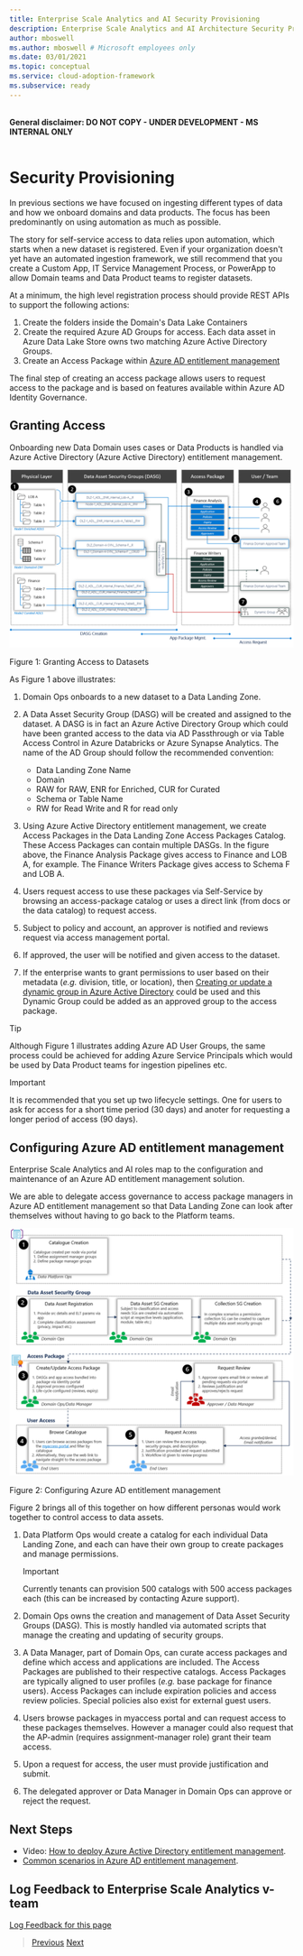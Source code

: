 ```yaml
---
title: Enterprise Scale Analytics and AI Security Provisioning
description: Enterprise Scale Analytics and AI Architecture Security Provisioning.
author: mboswell
ms.author: mboswell # Microsoft employees only
ms.date: 03/01/2021
ms.topic: conceptual
ms.service: cloud-adoption-framework
ms.subservice: ready
---
```

\
**General disclaimer: DO NOT COPY - UNDER DEVELOPMENT - MS INTERNAL ONLY** \
&nbsp;
# Security Provisioning

In previous sections we have focused on ingesting different types of data and how we onboard domains and data products. The focus has been predominantly on using automation as much as possible.

The story for self-service access to data relies upon automation, which starts when a new dataset is registered. Even if your organization doesn't yet have an automated ingestion framework, we still recommend that you create a Custom App, IT Service Management Process, or PowerApp to allow Domain teams and Data Product teams to register datasets.

At a minimum, the high level registration process should provide REST APIs to support the following actions:

1. Create the folders inside the Domain's Data Lake Containers
1. Create the required Azure AD Groups for access. Each data asset in Azure Data Lake Store owns two matching Azure Active Directory Groups.
1. Create an Access Package within [Azure AD entitlement management](https://docs.microsoft.com/azure/active-directory/governance/entitlement-management-overview)

The final step of creating an access package allows users to request access to the package and is based on features available within Azure AD Identity Governance.

## Granting Access

Onboarding new Data Domain uses cases or Data Products is handled via Azure Active Directory (Azure Active Directory) entitlement management.

![Granting Access](../images/granting_access.png)

Figure 1: Granting Access to Datasets

As Figure 1 above illustrates:

1. Domain Ops onboards to a new dataset to a Data Landing Zone. 
1. A Data Asset Security Group (DASG) will be created and assigned to the dataset. A DASG is in fact an Azure Active Directory Group which could have been granted access to the data via AD Passthrough or via Table Access Control in Azure Databricks or Azure Synapse Analytics. The name of the AD Group should follow the recommended convention:

   - Data Landing Zone Name
   - Domain
   - RAW for RAW, ENR for Enriched, CUR for Curated
   - Schema or Table Name
   - RW for Read Write and R for read only

1. Using Azure Active Directory entitlement management, we create Access Packages in the Data Landing Zone Access Packages Catalog. These Access Packages can contain multiple DASGs. In the figure above, the Finance Analysis Package gives access to Finance and LOB A, for example. The Finance Writers Package gives access to Schema F and LOB A.
1. Users request access to use these packages via Self-Service by browsing an access-package catalog or uses a direct link (from docs or the data catalog) to request access.
1. Subject to policy and account, an approver is notified and reviews request via access management portal.
1. If approved, the user will be notified and given access to the dataset.
1. If the enterprise wants to grant permissions to user based on their metadata (*e.g.* division, title, or location), then [Creating or update a dynamic group in Azure Active Directory](https://docs.microsoft.com/azure/active-directory/enterprise-users/groups-create-rule) could be used and this Dynamic Group could be added as an approved group to the access package.

>[!TIP]
>Although Figure 1 illustrates adding Azure AD User Groups, the same process could be achieved for adding Azure Service Principals which would be used by Data Product teams for ingestion pipelines etc.

>[!IMPORTANT]
>It is recommended that you set up two lifecycle settings. One for users to ask for access for a short time period (30 days) and anoter for requesting a longer period of access (90 days).

## Configuring Azure AD entitlement management

Enterprise Scale Analytics and AI roles map to the configuration and maintenance of an Azure AD entitlement management solution.

We are able to delegate access governance to access package managers in Azure AD entitlement management so that Data Landing Zone can look after themselves without having to go back to the Platform teams.

![User Access Management](../images/user_access_management.png)

Figure 2: Configuring Azure AD entitlement management

Figure 2 brings all of this together on how different personas would work together to control access to data assets.

1. Data Platform Ops would create a catalog for each individual Data Landing Zone, and each can have their own group to create packages and manage permissions.

   >[!IMPORTANT]
   >Currently tenants can provision 500 catalogs with 500 access packages each (this can be increased by contacting Azure support).

1. Domain Ops owns the creation and management of Data Asset Security Groups (DASG). This is mostly handled via automated scripts that manage the creating and updating of security groups.
1. A Data Manager, part of Domain Ops, can curate access packages and define which access and applications are included. The Access Packages are published to their respective catalogs. Access Packages are typically aligned to user profiles (*e.g.* base package for finance users). Access Packages can include expiration policies and access review policies. Special policies also exist for external guest users.
1. Users browse packages in myaccess portal and can request access to these packages themselves. However a manager could also request that the AP-admin (requires assignment-manager role) grant their team access.
1. Upon a request for access, the user must provide justification and submit.
1. The delegated approver or Data Manager in Domain Ops can approve or reject the request.

## Next Steps

- Video: [How to deploy Azure Active Directory entitlement management](https://www.youtube.com/watch?v=zaaKvaaYwI4&feature=youtu.be).
- [Common scenarios in Azure AD entitlement management](https://docs.microsoft.com/azure/active-directory/governance/entitlement-management-scenarios).

## Log Feedback to Enterprise Scale Analytics v-team

[Log Feedback for this page](https://github.com/Azure/enterprise-scale-analytics/issues/new?title=&body=%0A%0A%5BEnter%20feedback%20here%5D%0A%0A%0A---%0A%23%23%23%23%20Document%20Details%0A%0A%E2%9A%A0%20*Do%20not%20edit%20this%20section.%20It%20is%20required%20for%20Solution%20Engineering%20%E2%9E%9F%20GitHub%20issue%20linking.*%0A%0A*%20Content%3A%2005-securitymodel%20%E2%9E%9F%2003-secprovisioning.md)

>[Previous](02-sensitive.md)
>[Next](../06-dataops/01-overview.md)
